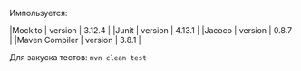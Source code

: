 Импользуется:    

|Mockito          |     version    |    3.12.4  |
|Junit            |     version    |    4.13.1  |
|Jacoco           |     version    |    0.8.7   |
|Maven Compiler   |     version    |    3.8.1   |


Для закуска тестов:
`mvn clean test`

